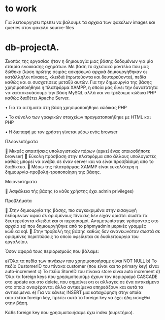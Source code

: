 # to work 
Για λειτουργησει πρεπει να βαλουμε τα αρχεια των φακελων images και queries στον φακελο source-files
# db-projectA.

Σκοπός της εργασίας ήταν η δημιουργία μιας βάσης δεδομένων για μία εταιρία ενοικίασης οχημάτων. Με βάση το σχεσιακό μοντέλο που μας δώθηκε (λύση πρώτης σειράς ασκήσεων) αρχικά δημιουργήθηκαν οι κατάλληλοι πίνακες, κλειδιά (πρωτεύοντα και δευτερεύοντα), πεδία καθώς και οι συσχετίσεις μεταξύ αυτών. Για την δημιουργία της βάσης χρησιμοποιήθηκε η πλατφόρμα XAMPP, η οποία μας δίνει την δυνατότητα να κατασκευάσουμε την βάση MySQL αλλά και να τρέξουμε κώδικα PHP καθώς διαθέτει Apache Server.

• Για τα αιτήματα στη βάση χρησιμοποιήθηκε κώδικας PHP

• Το σύνολο των γραφικών στοιχείων πραγματοποιήθηκε με HTML και PHP

• H διεπαφή με τον χρήστη γίνεται μέσω ενός browser

Πλεονεκτήματα

 Μικρές απαιτήσεις υπολογιστικών πόρων (αρκεί ένας οποιοσδήποτε browser)  Εύκολη πρόσβαση στην πλατφόρμα απο άλλους υπολογιστές καθώς μπορεί να ανέβει σε έναν server και να είναι προσβάσιμη απο το διαδίκτυο.  Μέσω της πλατφόρμας XAMMP είναι ευκολότερη η δημιουργία-προβολή-τροποποίηση της βάσης.

Μειονεκτήματα

 Ασφάλεια τής βάσης (ο κάθε χρήστης έχει admin privileges)

Προβλήματα

 Στην δημιουργία της βάσης, πιο συγκεκριμένα στην εισαγωγή δεδομένων αφού σε ορισμένους πίνακες δεν είχαν οριστεί σωστα τα δευτερεύοντα κλειδιά και οι περιορισμοί. Αντιμετωπίστηκε γράφοντας στο αρχείο sql που δημιουργήθηκε από το phpmyadmin μερικές γραμμές κώδικα sql.  Στην προβολή της βάσης καθώς δεν ανανεωνόταν σωστά σε ορισμένες περιπτώσεις το οποίο οφείλεται σε δυσλειτουργία του εργαλείου.


Όσον αφορά τους περιορισμούς που βάλαμε:

a)Όλα τα πεδία των πινάκων που χρησιμοποιήσαμε είναι NOT NULL b) Το πεδίο CustomerID του πίνακα customer (που είναι και το primary key) είναι auto-increment c) Το πεδίο StoreID του πίνακα store είναι auto increment d) Όλα τα foreign keys που χρησιμοποιούμε έχουν τον περιορισμό CASCADE στο update και στο delete, που σημαίνει οτι οι αλλαγές σε ένα αντικείμενο στο οποίο αναφέρονται άλλα αντικείμενα επηρεάζουν και αυτά τα αντικείμενα. e) Για να κάνεις INSERT μια καταχώρηση στην οποία απαιτείται foreign key, πρέπει αυτό το foreign key να έχει ήδη εισαχθεί στην βάση.

Κάθε foreign key που χρησιμοποιήσαμε έχει index (ευρετήριο).
